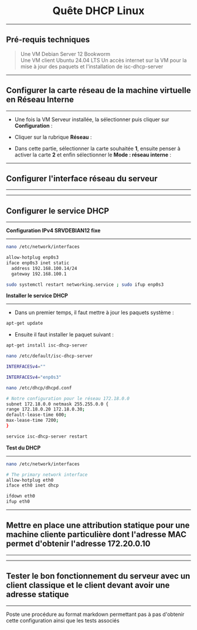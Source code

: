 <div align="center"><H1> Quête DHCP Linux </H1></div>

_________________
## Pré-requis techniques

> Une VM Debian Server 12 Bookworm  
> Une VM client Ubuntu 24.04 LTS
> Un accès internet sur la VM pour la mise à jour des paquets et l'installation de isc-dhcp-server  

_________________
## Configurer la carte réseau de la machine virtuelle en Réseau Interne
_________________

- Une fois la VM Serveur installée, la sélectionner puis cliquer sur **Configuration** :


- Cliquer sur la rubrique **Réseau** :


- Dans cette partie, sélectionner la carte souhaitée **1**, ensuite penser à activer la carte **2** et enfin sélectionner le **Mode : réseau interne** :


_________________
## Configurer l'interface réseau du serveur
_________________

_________________
## Configurer le service DHCP
_________________

**Configuration IPv4 SRVDEBIAN12 fixe**
_________________

```bash
nano /etc/network/interfaces
```

```bash
allow-hotplug enp0s3
iface enp0s3 inet static
  address 192.168.100.14/24
  gateway 192.168.100.1
```

```bash
sudo systemctl restart networking.service ; sudo ifup enp0s3
```

**Installer le service DHCP**
_________________

- Dans un premier temps, il faut mettre à jour les paquets système :

```bash
apt-get update  
```

- Ensuite il faut installer le paquet suivant :

```bash
apt-get install isc-dhcp-server
```

```bash
nano /etc/default/isc-dhcp-server
```

```bash
INTERFACESv4=""
```

```bash
INTERFACESv4="enp0s3"
```

```bash
nano /etc/dhcp/dhcpd.conf
```

```bash
# Notre configuration pour le réseau 172.18.0.0
subnet 172.18.0.0 netmask 255.255.0.0 {
range 172.18.0.20 172.18.0.30;
default-lease-time 600;
max-lease-time 7200;
}
```

```bash
service isc-dhcp-server restart
```

**Test du DHCP**
_________________

```bash
nano /etc/network/interfaces
```

```bash
# The primary network interface
allow-hotplug eth0
iface eth0 inet dhcp
```

```bash
ifdown eth0
ifup eth0
```

_________________
## Mettre en place une attribution statique pour une machine cliente particulière dont l'adresse MAC permet d'obtenir l'adresse 172.20.0.10
_________________

_________________
## Tester le bon fonctionnement du serveur avec un client classique et le client devant avoir une adresse statique
_________________


Poste une procédure au format markdown permettant pas à pas d'obtenir cette configuration ainsi que les tests associés
